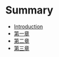 # Summary

* [Introduction](README.md)
* [第一章](./articles/chapter01/chapter-01.md)
* [第二章](./articles/chapter-02.md)
* [第三章](./articles/chapter-03.md)
